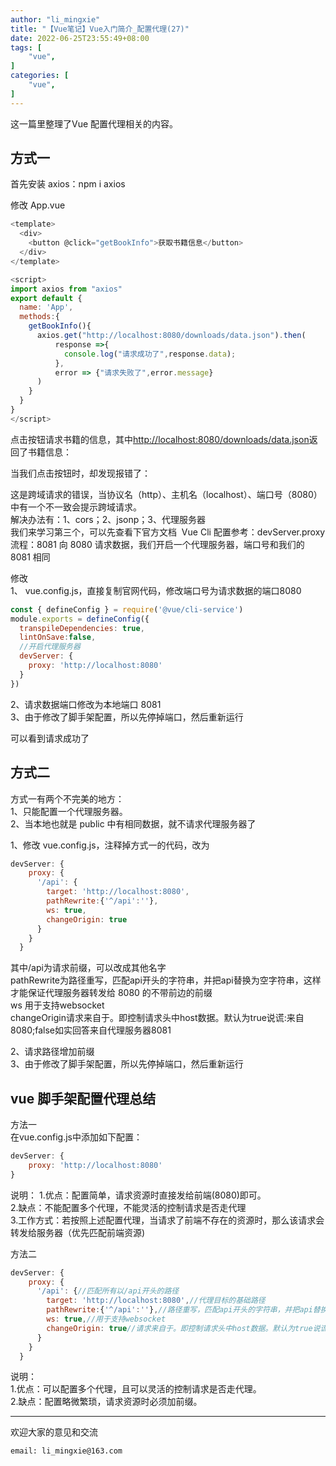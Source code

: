```yaml
---
author: "li_mingxie"
title: "【Vue笔记】Vue入门简介_配置代理(27)"
date: 2022-06-25T23:55:49+08:00
tags: [
    "vue",
]
categories: [
    "vue",
]
---
```


这一篇里整理了Vue 配置代理相关的内容。  <!--more-->

## 方式一  

首先安装 axios：​​npm i axios​​  

修改 App.vue  

```js
<template>
  <div>
    <button @click="getBookInfo">获取书籍信息</button>
  </div>
</template>

<script>
import axios from "axios"
export default {
  name: 'App',
  methods:{
    getBookInfo(){
      axios.get("http://localhost:8080/downloads/data.json").then(
          response =>{
            console.log("请求成功了",response.data);
          },
          error => {"请求失败了",error.message}
      )
    }
  }
}
</script>
```

点击按钮请求书籍的信息，其中​​<http://localhost:8080/downloads/data.json>​​​返回了书籍信息：  

当我们点击按钮时，却发现报错了：  

这是跨域请求的错误，当协议名（http）、主机名（localhost）、端口号（8080） 中有一个不一致会提示跨域请求。  
解决办法有：1、cors；2、jsonp；3、代理服务器  
我们来学习第三个，可以先查看下官方文档 ​ ​Vue Cli 配置参考：devServer.proxy​​  
流程：8081 向 8080 请求数据，我们开启一个代理服务器，端口号和我们的 8081 相同  
  
修改  
1、 ​​​vue.config.js​​，直接复制官网代码，修改端口号为请求数据的端口8080  

```js
const { defineConfig } = require('@vue/cli-service')
module.exports = defineConfig({
  transpileDependencies: true,
  lintOnSave:false,
  //开启代理服务器
  devServer: {
    proxy: 'http://localhost:8080'
  }
})
```

2、请求数据端口修改为本地端口 8081  
3、由于修改了脚手架配置，所以先停掉端口，然后重新运行  

可以看到请求成功了  

## 方式二  

方式一有两个不完美的地方：  
1、只能配置一个代理服务器。  
2、当本地也就是 public 中有相同数据，就不请求代理服务器了  

1、修改 vue.config.js，注释掉方式一的代码，改为  

```js
devServer: {
    proxy: {
      '/api': {
        target: 'http://localhost:8080',
        pathRewrite:{'^/api':''},
        ws: true,
        changeOrigin: true
      }
    }
  }
```

其中​​/api​​​为请求前缀，可以改成其他名字  
​​​pathRewrite​​​为路径重写，匹配api开头的字符串，并把api替换为空字符串，这样才能保证代理服务器转发给 8080 的不带前边的前缀  
​​​ws​​​ 用于支持websocket  
​​​changeOrigin​​请求来自于。即控制请求头中host数据。默认为true说谎:来自8080;false如实回答来自代理服务器8081  

2、请求路径增加前缀  
3、由于修改了脚手架配置，所以先停掉端口，然后重新运行  

## vue 脚手架配置代理总结  

方法一  
在​​​vue.config.js​​中添加如下配置：  

```js
devServer: {
    proxy: 'http://localhost:8080'
}
```

说明：
1.优点：配置简单，请求资源时直接发给前端(8080)即可。  
2.缺点：不能配置多个代理，不能灵活的控制请求是否走代理  
3.工作方式：若按照上述配置代理，当请求了前端不存在的资源时，那么该请求会转发给服务器（优先匹配前端资源)  

方法二

```js
devServer: {
    proxy: {
      '/api': {//匹配所有以/api开头的路径
        target: 'http://localhost:8080',//代理目标的基础路径
        pathRewrite:{'^/api':''},//路径重写，匹配api开头的字符串，并把api替换为空字符串
        ws: true,//用于支持websocket
        changeOrigin: true//请求来自于。即控制请求头中host数据。默认为true说谎:来自8080;false如实回答来自代理服务器8081
      }
    }
  }
```

说明：  
1.优点：可以配置多个代理，且可以灵活的控制请求是否走代理。  
2.缺点：配置略微繁琐，请求资源时必须加前缀。  

----------------------------------------------
欢迎大家的意见和交流

`email: li_mingxie@163.com`
